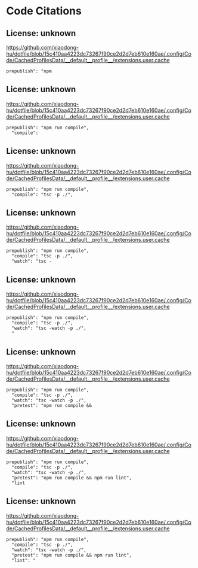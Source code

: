 # Code Citations

## License: unknown

https://github.com/xiaodong-hu/dotfile/blob/15c410aa4223dc73267f90ce2d2d7eb610e160ae/.config/Code/CachedProfilesData/__default__profile__/extensions.user.cache

```
prepublish": "npm
```

## License: unknown

https://github.com/xiaodong-hu/dotfile/blob/15c410aa4223dc73267f90ce2d2d7eb610e160ae/.config/Code/CachedProfilesData/__default__profile__/extensions.user.cache

```
prepublish": "npm run compile",
  "compile":
```

## License: unknown

https://github.com/xiaodong-hu/dotfile/blob/15c410aa4223dc73267f90ce2d2d7eb610e160ae/.config/Code/CachedProfilesData/__default__profile__/extensions.user.cache

```
prepublish": "npm run compile",
  "compile": "tsc -p ./",
```

## License: unknown

https://github.com/xiaodong-hu/dotfile/blob/15c410aa4223dc73267f90ce2d2d7eb610e160ae/.config/Code/CachedProfilesData/__default__profile__/extensions.user.cache

```
prepublish": "npm run compile",
  "compile": "tsc -p ./",
  "watch": "tsc -
```

## License: unknown

https://github.com/xiaodong-hu/dotfile/blob/15c410aa4223dc73267f90ce2d2d7eb610e160ae/.config/Code/CachedProfilesData/__default__profile__/extensions.user.cache

```
prepublish": "npm run compile",
  "compile": "tsc -p ./",
  "watch": "tsc -watch -p ./",
  "
```

## License: unknown

https://github.com/xiaodong-hu/dotfile/blob/15c410aa4223dc73267f90ce2d2d7eb610e160ae/.config/Code/CachedProfilesData/__default__profile__/extensions.user.cache

```
prepublish": "npm run compile",
  "compile": "tsc -p ./",
  "watch": "tsc -watch -p ./",
  "pretest": "npm run compile &&
```

## License: unknown

https://github.com/xiaodong-hu/dotfile/blob/15c410aa4223dc73267f90ce2d2d7eb610e160ae/.config/Code/CachedProfilesData/__default__profile__/extensions.user.cache

```
prepublish": "npm run compile",
  "compile": "tsc -p ./",
  "watch": "tsc -watch -p ./",
  "pretest": "npm run compile && npm run lint",
  "lint
```

## License: unknown

https://github.com/xiaodong-hu/dotfile/blob/15c410aa4223dc73267f90ce2d2d7eb610e160ae/.config/Code/CachedProfilesData/__default__profile__/extensions.user.cache

```
prepublish": "npm run compile",
  "compile": "tsc -p ./",
  "watch": "tsc -watch -p ./",
  "pretest": "npm run compile && npm run lint",
  "lint": "
```
